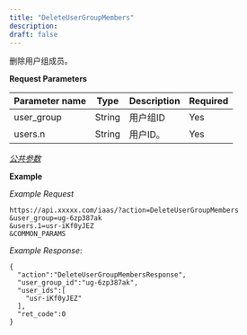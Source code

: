 ```yaml
---
title: "DeleteUserGroupMembers"
description: 
draft: false
---
```




删除用户组成员。

**Request Parameters**

| Parameter name | Type | Description | Required |
| --- | --- | --- | --- |
| user_group | String | 用户组ID | Yes |
| users.n | String | 用户ID。 | Yes |

[_公共参数_](../../../parameters/)

**Example**

_Example Request_

```
https://api.xxxxx.com/iaas/?action=DeleteUserGroupMembers
&user_group=ug-6zp387ak
&users.1=usr-iKf0yJEZ
&COMMON_PARAMS
```

_Example Response_:

```
{
  "action":"DeleteUserGroupMembersResponse",
  "user_group_id":"ug-6zp387ak",
  "user_ids":[
    "usr-iKf0yJEZ"
  ],
  "ret_code":0
}
```
